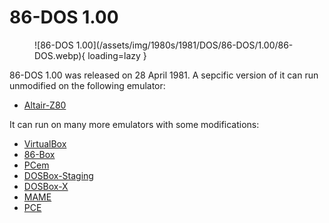 # 86-DOS 1.00

<figure markdown>
![86-DOS 1.00](/assets/img/1980s/1981/DOS/86-DOS/1.00/86-DOS.webp){ loading=lazy }
</figure>

86-DOS 1.00 was released on 28 April 1981. A sepcific version of it can run unmodified on the following emulator: 

- [Altair-Z80](altairz80)

It can run on many more emulators with some modifications:

- [VirtualBox](virtualbox)
- [86-Box](86box)
- [PCem](pcem)
- [DOSBox-Staging](dosbox-staging)
- [DOSBox-X](dosbox-x)
- [MAME](mame)
- [PCE](pce)
